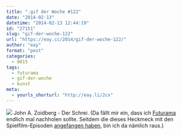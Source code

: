 ```yaml
---
title: ".gif der Woche #122"
date: "2014-02-13"
datetime: "2014-02-13 12:44:19"
id: "27151"
slug: "gif-der-woche-122"
url: "https://eay.cc/2014/gif-der-woche-122/"
author: "eay"
format: "post"
categories:
  - 0815
tags:
  - futurama
  - gif-der-woche
  - kunst
meta:
  - yourls_shorturl: "http://eay.li/2cx"
---
```


![](https://eay.cc/uploads/2014/futuramaschrei.gif) John A. Zoidberg - Der Schrei. (Da fällt mir ein, dass ich [Futurama](//eay.cc/tag/futurama/) endlich mal nachholen sollte. Seitdem die dieses Heckmeck mit den Spielfilm-Episoden [angefangen haben](//eay.cc/2007/benders-big-score/), bin ich da nämlich raus.)
